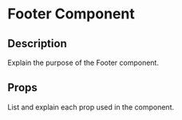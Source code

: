 # Footer Component

## Description
Explain the purpose of the Footer component.

## Props
List and explain each prop used in the component.